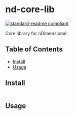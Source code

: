 # nd-core-lib

[![standard-readme compliant](https://img.shields.io/badge/standard--readme-OK-green.svg?style=flat-square)](https://github.com/RichardLitt/standard-readme)

Core library for nDimensional.

## Table of Contents

- [Install](#install)
- [Usage](#usage)

## Install

```

```

## Usage

```

```
